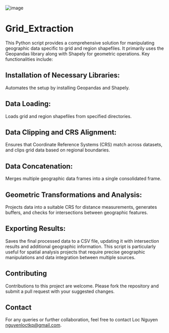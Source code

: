 ![image](https://github.com/LocNguyenTKP/Grid_Extraction/assets/66542803/8ccea15e-dc5d-4cd0-b45b-477167c1658f)

# Grid_Extraction

This Python script provides a comprehensive solution for manipulating geographic data specific to grid and region shapefiles. It primarily uses the Geopandas library along with Shapely for geometric operations. Key functionalities include:
## Installation of Necessary Libraries:
Automates the setup by installing Geopandas and Shapely.
## Data Loading: 
Loads grid and region shapefiles from specified directories.
## Data Clipping and CRS Alignment: 
Ensures that Coordinate Reference Systems (CRS) match across datasets, and clips grid data based on regional boundaries.
## Data Concatenation: 
Merges multiple geographic data frames into a single consolidated frame.
## Geometric Transformations and Analysis:
Projects data into a suitable CRS for distance measurements, generates buffers, and checks for intersections between geographic features.
## Exporting Results: 
Saves the final processed data to a CSV file, updating it with intersection results and additional geographic information.
This script is particularly useful for spatial analysis projects that require precise geographic manipulations and data integration between multiple sources.

## Contributing
Contributions to this project are welcome. Please fork the repository and submit a pull request with your suggested changes.

## Contact
For any queries or further collaboration, feel free to contact Loc Nguyen nguyenloctkp@gmail.com.
